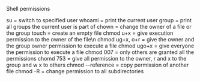 Shell permissions

su = switch to specified user
whoami = print the current user
group = print all groups the current user is part of
chown = change the owner of a file or the group
touch = create an empty file
chmod u+x = give execution permission to the owner of the file\n
chmod ug+x, o+r = give the owner and the group owner permission to execute a file
chmod ugo+x = give everyone the permission to execute a file
chmod 007 = only others are granted all the permissions
chomd 753 = give all permission to the owner, r and x to the group and w x to others
chmod --reference = copy permission of another file
chmod -R = change permission to all subdirectories

